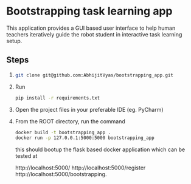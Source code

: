 # Bootstrapping task learning app
This application provides a GUI based user interface to help human teachers iteratively guide the robot student in interactive task learning setup.

## Steps
1. ```bash
   git clone git@github.com:AbhijitVyas/bootstrapping_app.git
2. Run
   ```bash
   pip install -r requirements.txt
3. Open the project files in your preferable IDE (eg. PyCharm)
5. From the ROOT directory, run the command
   ```bash
   docker build -t bootstrapping_app .
   docker run -p 127.0.0.1:5000:5000 bootstrapping_app 
   ```
   this should bootup the flask based docker application which can be tested at

   http://localhost:5000/
   http://localhost:5000/register
   http://localhost:5000/bootstrapping.

